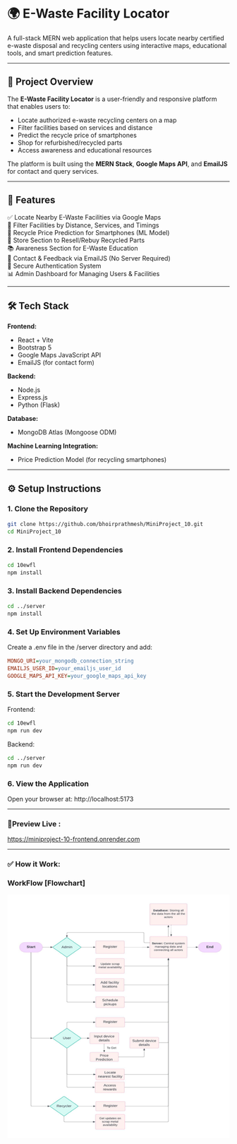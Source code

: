 # 🌍 E-Waste Facility Locator

A full-stack MERN web application that helps users locate nearby certified e-waste disposal and recycling centers using interactive maps, educational tools, and smart prediction features.

---

## 🚀 Project Overview

The **E-Waste Facility Locator** is a user-friendly and responsive platform that enables users to:
- Locate authorized e-waste recycling centers on a map
- Filter facilities based on services and distance
- Predict the recycle price of smartphones
- Shop for refurbished/recycled parts
- Access awareness and educational resources

The platform is built using the **MERN Stack**, **Google Maps API**, and **EmailJS** for contact and query services.

---

## 🧩 Features

✅ Locate Nearby E-Waste Facilities via Google Maps  
📍 Filter Facilities by Distance, Services, and Timings  
📲 Recycle Price Prediction for Smartphones (ML Model)  
🛒 Store Section to Resell/Rebuy Recycled Parts  
📚 Awareness Section for E-Waste Education  
📧 Contact & Feedback via EmailJS (No Server Required)  
🔐 Secure Authentication System  
📊 Admin Dashboard for Managing Users & Facilities

---

## 🛠 Tech Stack

**Frontend:**  
- React + Vite  
- Bootstrap 5  
- Google Maps JavaScript API  
- EmailJS (for contact form)

**Backend:**  
- Node.js  
- Express.js
- Python (Flask)

**Database:**  
- MongoDB Atlas (Mongoose ODM)  

**Machine Learning Integration:**  
- Price Prediction Model (for recycling smartphones)

---

## ⚙️ Setup Instructions

### 1. Clone the Repository
```bash
git clone https://github.com/bhoirprathmesh/MiniProject_10.git
cd MiniProject_10
```

### 2. Install Frontend Dependencies
```bash
cd 10ewfl
npm install
```

### 3. Install Backend Dependencies
```bash
cd ../server
npm install
```

### 4. Set Up Environment Variables
Create a .env file in the /server directory and add:
```ini
MONGO_URI=your_mongodb_connection_string
EMAILJS_USER_ID=your_emailjs_user_id
GOOGLE_MAPS_API_KEY=your_google_maps_api_key
```

### 5. Start the Development Server
Frontend:
```bash
cd 10ewfl
npm run dev
```

Backend:
```bash
cd ../server
npm run dev
```

### 6. View the Application
Open your browser at:
http://localhost:5173

---

### 👀Preview Live :
https://miniproject-10-frontend.onrender.com

---

### ✅ How it Work:

### WorkFlow [Flowchart] 
![Flowchart](screenshot/ewfl.png)

